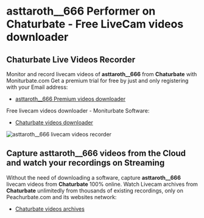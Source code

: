 # asttaroth__666 Performer on Chaturbate - Free LiveCam videos downloader

## Chaturbate Live Videos Recorder

Monitor and record livecam videos of **asttaroth__666** from **Chaturbate** with Moniturbate.com
Get a premium trial for free by just and only registering with your Email address:
* [asttaroth__666 Premium videos downloader](https://moniturbate.com/request-demo-licence-key.html)

Free livecam videos downloader - Moniturbate Software:
* [Chaturbate videos downloader](https://moniturbate.com/moniturbate-download-software.html)

![asttaroth__666 livecam videos recorder](https://peachurnet.com/templates/moniturbate-software.png)


## Capture asttaroth__666 videos from the Cloud and watch your recordings on Streaming

Without the need of downloading a software, capture **asttaroth__666** livecam videos from **Chaturbate** 100% online.
Watch Livecam archives from **Chaturbate** unlimitedly from thousands of existing recordings, only on Peachurbate.com and its websites network:
* [Chaturbate videos archives](https://peachurnet.com/)